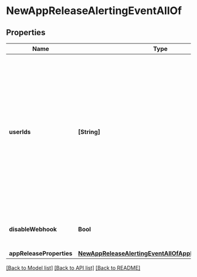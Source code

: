 # NewAppReleaseAlertingEventAllOf

## Properties
Name | Type | Description | Notes
------------ | ------------- | ------------- | -------------
**userIds** | **[String]** | List of users who need to receive an email notification. If this is not null, then only sending emails will be triggered even if the event requires calling webhooks or doing other actions. | [optional] 
**disableWebhook** | **Bool** | indicate whether notify via webhook or not | [optional] 
**appReleaseProperties** | [**NewAppReleaseAlertingEventAllOfAppReleaseProperties**](NewAppReleaseAlertingEventAllOfAppReleaseProperties.md) |  | [optional] 

[[Back to Model list]](../README.md#documentation-for-models) [[Back to API list]](../README.md#documentation-for-api-endpoints) [[Back to README]](../README.md)


